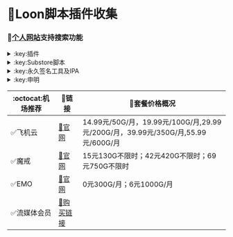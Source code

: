 # :balloon:Loon脚本插件收集  
### 🔔[个人网站](https://yfamily.vercel.app)支持搜索功能

<details>
   <summary>:key:插件</summary>   

🌟加入[插件仓库](https://loons.vercel.app)（原作者peng-ym） 请在[这里](https://github.com/deezertidal/private/issues/2)回复插件路径
|:octocat:插件|:link:链接|:pushpin:操作说明|
|--|--|--|
|:balloon:插件直装|[:link:链接地址](https://yfamily.vercel.app/loon.html)|手机访问
|:balloon:插件仓库|[:link:链接地址](https://loons.vercel.app)|手机访问
|:white_check_mark:4in1|[:link:链接地址](https://yfamily.vercel.app/plugin/4in1.plugin)|配置-插件-粘贴链接
|:white_check_mark:去广告|[:link:链接地址](https://yfamily.vercel.app/plugin/startingad.plugin)|配置-插件-粘贴链接
|:white_check_mark:去广告mix|[:link:链接地址](https://yfamily.vercel.app/plugin/adultra.plugin)|配置-插件-粘贴链接
|:white_check_mark:去广告mix+|[:link:链接地址](https://yfamily.vercel.app/plugin/adultraplus.plugin)|配置-插件-粘贴链接
|:white_check_mark:Sub-Store|[:link:链接地址](https://raw.githubusercontent.com/Peng-YM/Sub-Store/master/config/Loon.plugin)|配置-插件-粘贴链接
|:white_check_mark:百度云加速|[:link:链接地址](https://yfamily.vercel.app/plugin/BaiduCloud.plugin)|配置-插件-粘贴链接
|:white_check_mark:扫描全能王|[:link:链接地址](https://yfamily.vercel.app/plugin/CamScanner.plugin)|配置-插件-粘贴链接
|:white_check_mark:Emby|[:link:链接地址](https://yfamily.vercel.app/plugin/Emby.plugin)|配置-插件-粘贴链接
|:white_check_mark:酷我会员|[:link:链接地址](https://yfamily.vercel.app/plugin/KuwoVip.plugin)|配置-插件-粘贴链接
|:white_check_mark:酷我数字专辑解锁|[:link:链接地址](https://yfamily.vercel.app/plugin/kuwo-unlock.plugin)|配置-插件-粘贴链接
|:white_check_mark:历史价格|[:link:链接地址](https://yfamily.vercel.app/plugin/Price.plugin)|配置-插件-粘贴链接
|:white_check_mark:WPS会员解锁|[:link:链接地址](https://yfamily.vercel.app/plugin/WPS.plugin)|配置-插件-粘贴链接
|:white_check_mark:Nicegram会员解锁|[:link:链接地址](https://yfamily.vercel.app/plugin/nicegram.plugin)|配置-插件-粘贴链接
|:white_check_mark:财新文章解锁|[:link:链接地址](https://yfamily.vercel.app/plugin/caixin.plugin)|配置-插件-粘贴链接
|:white_check_mark:spotify会员解锁|[:link:链接地址](https://yfamily.vercel.app/plugin/SpotifyPremium.plugin)|配置-插件-粘贴链接
|:white_check_mark:SoundCloud Go+|[:link:链接地址](https://yfamily.vercel.app/plugin/soundcloud.plugin)|配置-插件-粘贴链接
|:white_check_mark:切换百度搜索|[:link:链接地址](https://yfamily.vercel.app/plugin/B-Search.plugin)|配置-插件-粘贴链接 地址栏输入bd+空格+关键字
|:white_check_mark:代理链路检测|[:link:链接地址](https://yfamily.vercel.app/plugin/NodeLinkCheck.plugin)|配置-插件-粘贴链接
|:white_check_mark:网络模式切换|[:link:链接地址](https://yfamily.vercel.app/plugin/Running-Mode.plugin)|配置-插件-粘贴链接 自行修改[脚本](https://yfamily.vercel.app/plugin/Running-Mode.js)参数
|:white_check_mark:波点音乐|[:link:链接地址](https://yfamily.vercel.app/plugin/Bodian.plugin)|配置-插件-粘贴链接
|:white_check_mark:禁用iOS更新|[:link:链接地址](https://yfamily.vercel.app/plugin/DisableUpdate.plugin)|配置-插件-粘贴链接
|:white_check_mark:奈飞评分|[:link:链接地址](https://yfamily.vercel.app/plugin/Ratings.plugin)|配置-插件-粘贴链接
|:white_check_mark:番茄小说|[:link:链接地址](https://yfamily.vercel.app/plugin/fanqienovel.plugin)|配置-插件-粘贴链接
|:white_check_mark:TestFlight|[:link:链接地址](https://yfamily.vercel.app/plugin/iRingo_TestFlight.plugin)|配置-插件-粘贴链接
|:white_check_mark:BoxJS|[:link:链接地址](https://raw.githubusercontent.com/chavyleung/scripts/master/box/rewrite/boxjs.rewrite.loon.tf.plugin)|配置-插件-粘贴链接-safari-boxjs.com-添加到主屏幕
|:white_check_mark:Bili换区|[:link:链接地址](https://raw.githubusercontent.com/Coldvvater/Loon/master/Plugin/Bili_Auto_Regions.plugin)|配置-插件-粘贴链接
|:white_check_mark:Q-Search|[:link:链接地址](https://raw.githubusercontent.com/Coldvvater/Loon/master/Plugin/Q-Search.plugin)|配置-插件-粘贴链接（需设置duckduckgo为默认搜索引擎）
|:white_check_mark:豆瓣影视|[:link:链接地址](https://raw.githubusercontent.com/Coldvvater/Loon/master/Plugin/DouBanPlay.plugin)|配置-插件-粘贴链接
|:white_check_mark:字幕增强双语|[:link:链接地址](https://raw.githubusercontent.com/DualSubs/DualSubs/main/plugin/DualSubs.plugin)|配置-插件-粘贴链接
|:white_check_mark:YouTube双语|[:link:链接地址](https://raw.githubusercontent.com/DualSubs/DualSubs/main/plugin/DualSubs.YouTube.plugin)|配置-插件-粘贴链接
|:white_check_mark:签到脚本Cookie获取|[:link:链接地址](https://raw.githubusercontent.com/NobyDa/Script/master/Loon/Loon_GetCookie.plugin)|配置-插件-粘贴链接
|:white_check_mark:TF账户管理|[:link:链接地址](https://raw.githubusercontent.com/NobyDa/Script/master/Loon/Loon_TF_Account.plugin)|配置-插件-粘贴链接
|:white_check_mark:巴哈姆特动画疯|[:link:链接地址](https://raw.githubusercontent.com/NobyDa/Script/master/Loon/Loon_Bahamut_ADS.plugin)|配置-插件-粘贴链接
|:white_check_mark:115网盘|[:link:链接地址](https://raw.githubusercontent.com/Tartarus2014/Loon-Script/master/Plugin/115.plugin)|配置-插件-粘贴链接
|:white_check_mark:节点流媒体支持检测|[:link:链接地址](https://raw.githubusercontent.com/Tartarus2014/Loon-Script/master/Plugin/MediaCheck.plugin)|配置-插件-粘贴链接
|:white_check_mark:微博去广告|[:link:链接地址](https://raw.githubusercontent.com/Tartarus2014/Loon-Script/master/Plugin/Block/WeiboAds.plugin)|配置-插件-粘贴链接
|:white_check_mark:知乎去广告|[:link:链接地址](https://raw.githubusercontent.com/Tartarus2014/Loon-Script/master/Plugin/Block/ZhiHu.plugin)|配置-插件-粘贴链接
|:white_check_mark:跳过代理检测|[:link:链接地址](https://raw.githubusercontent.com/Tartarus2014/Loon-Script/master/Plugin/skip-proxy.plugin)|配置-插件-粘贴链接
|:white_check_mark:DNS解析|[:link:链接地址](https://raw.githubusercontent.com/VirgilClyne/VirgilClyne/main/modules/DNS/DNS.plugin)|配置-插件-粘贴链接
|:white_check_mark:iOS天气|[:link:链接地址](https://raw.githubusercontent.com/VirgilClyne/iRingo/main/plugin/Weather.plugin)|配置-插件-粘贴链接
|:white_check_mark:iOS定位|[:link:链接地址](https://raw.githubusercontent.com/VirgilClyne/iRingo/main/plugin/Location.plugin)|配置-插件-粘贴链接
|:white_check_mark:iOSMitM|[:link:链接地址](https://raw.githubusercontent.com/VirgilClyne/iRingo/main/plugin/MitM.plugin)|配置-插件-粘贴链接
|:white_check_mark:Siri|[:link:链接地址](https://raw.githubusercontent.com/VirgilClyne/iRingo/main/plugin/Siri.plugin)|配置-插件-粘贴链接
|:white_check_mark:Apple News|[:link:链接地址](https://raw.githubusercontent.com/VirgilClyne/iRingo/main/plugin/News.plugin)|配置-插件-粘贴链接
|:white_check_mark:Apple TV|[:link:链接地址](https://raw.githubusercontent.com/VirgilClyne/iRingo/main/plugin/TV.plugin)|配置-插件-粘贴链接
|:white_check_mark:流利说解锁|[:link:链接地址](https://yfamily.vercel.app/plugin/lls.plugin)|配置-插件-粘贴链接
|:white_check_mark:JibJab|[:link:链接地址](https://yfamily.vercel.app/plugin/jibjab.plugin)|配置-插件-粘贴链接
|:white_check_mark:Mix Camera|[:link:链接地址](https://yfamily.vercel.app/plugin/mix.plugin)|配置-插件-粘贴链接
|:white_check_mark:Picsart|[:link:链接地址](https://yfamily.vercel.app/plugin/picsart.plugin)|配置-插件-粘贴链接
|:white_check_mark:Polarr|[:link:链接地址](https://yfamily.vercel.app/plugin/polarr.plugin)|配置-插件-粘贴链接
|:white_check_mark:皮皮虾|[:link:链接地址](https://yfamily.vercel.app/plugin/ppx.plugin)|配置-插件-粘贴链接
|:white_check_mark:VSCO|[:link:链接地址](https://yfamily.vercel.app/plugin/vsco.plugin)|配置-插件-粘贴链接
|:white_check_mark:小影|[:link:链接地址](https://yfamily.vercel.app/plugin/xiaoying.plugin)|配置-插件-粘贴链接
|:white_check_mark:香蕉视频|[:link:链接地址](https://yfamily.vercel.app/plugin/xjsp.plugin)|配置-插件-粘贴链接
|:white_check_mark:ColorWidgets小组件|[:link:链接地址](https://yfamily.vercel.app/plugin/colorwidgets.plugin)|配置-插件-粘贴链接
|:white_check_mark:Alarmy闹钟解锁|[:link:链接地址](https://yfamily.vercel.app/plugin/alarmy.plugin)|配置-插件-粘贴链接
|:white_check_mark:彩云天气提醒|[:link:链接地址](https://yfamily.vercel.app/plugin/caiyun.plugin)|配置-插件-粘贴链接
|:white_check_mark:Aloha浏览器|[:link:链接地址](https://yfamily.vercel.app/plugin/aloha.plugin)|配置-插件-粘贴链接
|:white_check_mark:BedtimeFan助眠风扇|[:link:链接地址](https://yfamily.vercel.app/plugin/BedtimeFan.plugin)|配置-插件-粘贴链接
|:white_check_mark:Bazaart解锁|[:link:链接地址](https://yfamily.vercel.app/plugin/bazaart.plugin)|配置-插件-粘贴链接
|:white_check_mark:DailyYoga解锁|[:link:链接地址](https://yfamily.vercel.app/plugin/daily-yoga.plugin)|配置-插件-粘贴链接
|:white_check_mark:Darkroom解锁|[:link:链接地址](https://yfamily.vercel.app/plugin/darkroom.plugin)|配置-插件-粘贴链接
|:white_check_mark:Fabulous解锁|[:link:链接地址](https://yfamily.vercel.app/plugin/fabulous.plugin)|配置-插件-粘贴链接
|:white_check_mark:Invideo解锁|[:link:链接地址](https://yfamily.vercel.app/plugin/invideo.plugin)|配置-插件-粘贴链接
|:white_check_mark:忆飞Gif解锁|[:link:链接地址](https://yfamily.vercel.app/plugin/giftr.plugin)|配置-插件-粘贴链接
|:white_check_mark:句读解锁|[:link:链接地址](https://yfamily.vercel.app/plugin/judou.plugin)|配置-插件-粘贴链接
|:white_check_mark:Kika会员解锁|[:link:链接地址](https://yfamily.vercel.app/plugin/kika.plugin)|配置-插件-粘贴链接
|:white_check_mark:Mojo会员解锁|[:link:链接地址](https://yfamily.vercel.app/plugin/mojo.plugin)|配置-插件-粘贴链接
|:white_check_mark:Musixmatch解锁|[:link:链接地址](https://yfamily.vercel.app/plugin/musixmatch.plugin)|配置-插件-粘贴链接
|:white_check_mark:MyFitnessPal解锁|[:link:链接地址](https://yfamily.vercel.app/plugin/myfitnesspal.plugin)|配置-插件-粘贴链接
|:white_check_mark:Now冥想解锁|[:link:链接地址](https://yfamily.vercel.app/plugin/now.plugin)|配置-插件-粘贴链接
|:white_check_mark:奶由壁纸解锁|[:link:链接地址](https://yfamily.vercel.app/plugin/nybz.plugin)|配置-插件-粘贴链接
|:white_check_mark:Piccollage解锁|[:link:链接地址](https://yfamily.vercel.app/plugin/piccollage.plugin)|配置-插件-粘贴链接
|:white_check_mark:Pixelcut解锁|[:link:链接地址](https://yfamily.vercel.app/plugin/pixelcut.plugin)|配置-插件-粘贴链接
|:white_check_mark:时光手账解锁|[:link:链接地址](https://yfamily.vercel.app/plugin/sgsz.plugin)|配置-插件-粘贴链接
|:white_check_mark:ShadowLink解锁会员节点|[:link:链接地址](https://yfamily.vercel.app/plugin/shadowlinkvpn.plugin)|配置-插件-粘贴链接
|:white_check_mark:Smallpdf解锁|[:link:链接地址](https://yfamily.vercel.app/plugin/smallpdf.plugin)|配置-插件-粘贴链接
|:white_check_mark:Tangerine解锁|[:link:链接地址](https://yfamily.vercel.app/plugin/tangerine.plugin)|配置-插件-粘贴链接
|:white_check_mark:Ten Percent解锁|[:link:链接地址](https://yfamily.vercel.app/plugin/tenpercent.plugin)|配置-插件-粘贴链接
|:white_check_mark:迅雷会员解锁|[:link:链接地址](https://yfamily.vercel.app/plugin/thunder.plugin)|配置-插件-粘贴链接
|:white_check_mark:Workout For Women解锁|[:link:链接地址](https://yfamily.vercel.app/plugin/wfw.plugin)|配置-插件-粘贴链接
|:white_check_mark:Widgetsmith解锁|[:link:链接地址](https://yfamily.vercel.app/plugin/widgetsmith.plugin)|配置-插件-粘贴链接
|:white_check_mark:万能变声器解锁|[:link:链接地址](https://yfamily.vercel.app/plugin/wnbsq.plugin)|配置-插件-粘贴链接
|:white_check_mark:指尖时光解锁会员|[:link:链接地址](https://yfamily.vercel.app/plugin/zjsg.plugin)|配置-插件-粘贴链接
|:white_check_mark:傲软抠图会员|[:link:链接地址](https://yfamily.vercel.app/plugin/apowersoft.plugin)|配置-插件-粘贴链接
|:white_check_mark:Appraven Pro|[:link:链接地址](https://yfamily.vercel.app/plugin/appraven.plugin)|配置-插件-粘贴链接
|:white_check_mark:布丁锁屏|[:link:链接地址](https://yfamily.vercel.app/plugin/bdsp.plugin)|配置-插件-粘贴链接
|:white_check_mark:Bilibili 1080P|[:link:链接地址](https://yfamily.vercel.app/plugin/bili.plugin)|配置-插件-粘贴链接
|:white_check_mark:BOOM会员解锁|[:link:链接地址](https://yfamily.vercel.app/plugin/boom.plugin)|配置-插件-粘贴链接
|:white_check_mark:克拉壁纸|[:link:链接地址](https://yfamily.vercel.app/plugin/clarity.plugin)|配置-插件-粘贴链接
|:white_check_mark:彩云天气SVIP|[:link:链接地址](https://yfamily.vercel.app/plugin/colorweather.plugin)|配置-插件-粘贴链接
|:white_check_mark:Ellabook VIP|[:link:链接地址](https://yfamily.vercel.app/plugin/ellabook.plugin)|配置-插件-粘贴链接
|:white_check_mark:Fimo Pro|[:link:链接地址](https://yfamily.vercel.app/plugin/fimo.plugin)|配置-插件-粘贴链接
|:white_check_mark:i Love PDF解锁|[:link:链接地址](https://yfamily.vercel.app/plugin/ilovepdf.plugin)|配置-插件-粘贴链接
|:white_check_mark:美图秀秀VIP|[:link:链接地址](https://yfamily.vercel.app/plugin/meituxx.plugin)|配置-插件-粘贴链接
|:white_check_mark:起伏会员解锁|[:link:链接地址](https://yfamily.vercel.app/plugin/qifu.plugin)|配置-插件-粘贴链接
|:white_check_mark:Symbolab Pro|[:link:链接地址](https://yfamily.vercel.app/plugin/symbolab.plugin)|配置-插件-粘贴链接
|:white_check_mark:Pixiv Show|[:link:链接地址](https://raw.githubusercontent.com/I-am-R-E/Functional-Store-Hub/Master/PixivShow/Loon.plugin)|配置-插件-粘贴链接
|:white_check_mark:B612咔叽|[:link:链接地址](https://yfamily.vercel.app/plugin/b612.plugin)|配置-插件-粘贴链接
|:white_check_mark:儿歌点点会员|[:link:链接地址](https://yfamily.vercel.app/plugin/egdd.plugin)|配置-插件-粘贴链接
|:white_check_mark:hyperweb会员解锁|[:link:链接地址](https://yfamily.vercel.app/plugin/hyperweb.plugin)|配置-插件-粘贴链接
|:white_check_mark:Molycam会员|[:link:链接地址](https://yfamily.vercel.app/plugin/molycam.plugin)|配置-插件-粘贴链接
|:white_check_mark:Photomath会员|[:link:链接地址](https://yfamily.vercel.app/plugin/photomath.plugin)|配置-插件-粘贴链接
|:white_check_mark:西窗烛解锁|[:link:链接地址](https://yfamily.vercel.app/plugin/xcz.plugin)|配置-插件-粘贴链接
|:white_check_mark:Accuweather解锁|[:link:链接地址](https://yfamily.vercel.app/plugin/accu.plugin)|配置-插件-粘贴链接
|:white_check_mark:Meistertask解锁|[:link:链接地址](https://yfamily.vercel.app/plugin/meistertask.plugin)|配置-插件-粘贴链接
|:white_check_mark:一言解锁|[:link:链接地址](https://yfamily.vercel.app/plugin/yiyan.plugin)|配置-插件-粘贴链接
|:white_check_mark:Fantastical解锁|[:link:链接地址](https://yfamily.vercel.app/plugin/fantastical.plugin)|配置-插件-粘贴链接
|:white_check_mark:云听解锁|[:link:链接地址](https://yfamily.vercel.app/plugin/yunting.plugin)|配置-插件-粘贴链接
|:white_check_mark:豌豆清单解锁|[:link:链接地址](https://yfamily.vercel.app/plugin/wdqd.plugin)|配置-插件-粘贴链接
|:white_check_mark:EMMO解锁|[:link:链接地址](https://yfamily.vercel.app/plugin/emmo.plugin)|配置-插件-粘贴链接
|:white_check_mark:小习惯解锁|[:link:链接地址](https://yfamily.vercel.app/plugin/xxg.plugin)|配置-插件-粘贴链接
|:white_check_mark:读书笔记解锁|[:link:链接地址](https://yfamily.vercel.app/plugin/dsbj.plugin)|配置-插件-粘贴链接
|:white_check_mark:斑马海报解锁|[:link:链接地址](https://yfamily.vercel.app/plugin/zebra.plugin)|配置-插件-粘贴链接
|:white_check_mark:My Plate解锁|[:link:链接地址](https://yfamily.vercel.app/plugin/myplate.plugin)|配置-插件-粘贴链接
|❌I AM解锁|[:link:链接地址](https://yfamily.vercel.app/plugin/iam.plugin)|配置-插件-粘贴链接
|:white_check_mark:iMuseum解锁|[:link:链接地址](https://yfamily.vercel.app/plugin/imuseum.plugin)|配置-插件-粘贴链接
|:white_check_mark:Audiomack解锁|[:link:链接地址](https://yfamily.vercel.app/plugin/audiomack.plugin)|配置-插件-粘贴链接
|:white_check_mark:Grammarly解锁|[:link:链接地址](https://yfamily.vercel.app/plugin/grammarly.plugin)|配置-插件-粘贴链接
|:white_check_mark:TOKCAM解锁|[:link:链接地址](https://yfamily.vercel.app/plugin/tokcam.plugin)|配置-插件-粘贴链接
|:white_check_mark:图图记账解锁|[:link:链接地址](https://yfamily.vercel.app/plugin/tutu.plugin)|配置-插件-粘贴链接
|:white_check_mark:WallCraft解锁|[:link:链接地址](https://yfamily.vercel.app/plugin/wallcraft.plugin)|配置-插件-粘贴链接
|:white_check_mark:新语听书解锁|[:link:链接地址](https://yfamily.vercel.app/plugin/xyts.plugin)|配置-插件-粘贴链接
|:white_check_mark:一甜相机解锁|[:link:链接地址](https://yfamily.vercel.app/plugin/yitian.plugin)|配置-插件-粘贴链接
|:white_check_mark:Grow解锁|[:link:链接地址](https://yfamily.vercel.app/plugin/grow.plugin)|配置-插件-粘贴链接
|:white_check_mark:Xmind思维导图|[:link:链接地址](https://yfamily.vercel.app/plugin/xmind.plugin)|配置-插件-粘贴链接
|:white_check_mark:微信公众号去广告|[:link:链接地址](https://yfamily.vercel.app/plugin/wechatad.plugin)|配置-插件-粘贴链接
|:white_check_mark:微博去广告|[:link:链接地址](https://yfamily.vercel.app/plugin/weiboad.plugin)|配置-插件-粘贴链接
|:white_check_mark:哔哩哔哩去广告|[:link:链接地址](https://yfamily.vercel.app/plugin/biliad.plugin)|配置-插件-粘贴链接
|:white_check_mark:喜马拉雅去广告|[:link:链接地址](https://yfamily.vercel.app/plugin/xmlyad.plugin)|配置-插件-粘贴链接
|:white_check_mark:网易蜗牛阅读|[:link:链接地址](https://yfamily.vercel.app/plugin/wnds.plugin)|配置-插件-粘贴链接
|:white_check_mark:马卡龙玩图|[:link:链接地址](https://yfamily.vercel.app/plugin/mklwt.plugin)|配置-插件-粘贴链接
|:white_check_mark:第一弹解锁|[:link:链接地址](https://yfamily.vercel.app/plugin/dyd.plugin)|配置-插件-粘贴链接
|:white_check_mark:海豚记账本|[:link:链接地址](https://yfamily.vercel.app/plugin/htjzb.plugin)|配置-插件-粘贴链接
|:white_check_mark:PEAK解锁|[:link:链接地址](https://yfamily.vercel.app/plugin/peak.plugin)|配置-插件-粘贴链接
|:white_check_mark:Pillow解锁|[:link:链接地址](https://yfamily.vercel.app/plugin/pillow.plugin)|配置-插件-粘贴链接
|:white_check_mark:PocketLists解锁|[:link:链接地址](https://yfamily.vercel.app/plugin/pocketlists.plugin)|配置-插件-粘贴链接
|:white_check_mark:知音漫客解锁|[:link:链接地址](https://yfamily.vercel.app/plugin/zymk.plugin)|配置-插件-粘贴链接
|:white_check_mark:有道云笔记解锁|[:link:链接地址](https://yfamily.vercel.app/plugin/ydybj.plugin)|配置-插件-粘贴链接
|:white_check_mark:Vista看天下解锁|[:link:链接地址](https://yfamily.vercel.app/plugin/vista.plugin)|配置-插件-粘贴链接
|:white_check_mark:PhotosShop Express会员解锁|[:link:链接地址](https://yfamily.vercel.app/plugin/photoshop.plugin)|配置-插件-粘贴链接
|:white_check_mark:人人视频去广告|[:link:链接地址](https://yfamily.vercel.app/plugin/rrsp.plugin)|配置-插件-粘贴链接
|:white_check_mark:七猫小说解锁|[:link:链接地址](https://yfamily.vercel.app/plugin/qmxs.plugin)|配置-插件-粘贴链接
|:white_check_mark:漫画台小程序解锁|[:link:链接地址](https://yfamily.vercel.app/plugin/mht.plugin)|配置-插件-粘贴链接
|:white_check_mark:Notability解锁|[:link:链接地址](https://yfamily.vercel.app/plugin/notability.plugin)|配置-插件-粘贴链接
|:white_check_mark:爱美剧解锁|[:link:链接地址](https://yfamily.vercel.app/plugin/amj.plugin)|配置-插件-粘贴链接
|:white_check_mark:白描黄金会员|[:link:链接地址](https://yfamily.vercel.app/plugin/baimiao.plugin)|配置-插件-粘贴链接
|:white_check_mark:OldRoll相机解锁|[:link:链接地址](https://yfamily.vercel.app/plugin/oldroll.plugin)|配置-插件-粘贴链接
|:white_check_mark:少年得到解锁会员|[:link:链接地址](https://yfamily.vercel.app/plugin/sndd.plugin)|配置-插件-粘贴链接
|:white_check_mark:大蓝鲸|[:link:链接地址](https://yfamily.vercel.app/plugin/dalanjing.plugin)|配置-插件-粘贴链接
|:white_check_mark:螺畤大语文解锁会员|[:link:链接地址](https://yfamily.vercel.app/plugin/lsdyw.plugin)|配置-插件-粘贴链接
|:white_check_mark:语文趣配音解锁会员|[:link:链接地址](https://yfamily.vercel.app/plugin/ywqpy.plugin)|配置-插件-粘贴链接
|:white_check_mark:配音秀解锁会员|[:link:链接地址](https://yfamily.vercel.app/plugin/pyx.plugin)|配置-插件-粘贴链接
|:white_check_mark:纸条年度会员解锁|[:link:链接地址](https://yfamily.vercel.app/plugin/zhitiao.plugin)|配置-插件-粘贴链接
|:white_check_mark:石墨文档解锁|[:link:链接地址](https://yfamily.vercel.app/plugin/smwd.plugin)|配置-插件-粘贴链接
|:white_check_mark:美篇解锁vip|[:link:链接地址](https://yfamily.vercel.app/plugin/meipian.plugin)|配置-插件-粘贴链接
|:white_check_mark:Adobe LightRoom解锁|[:link:链接地址](https://yfamily.vercel.app/plugin/lightroom.plugin)|配置-插件-粘贴链接
|:white_check_mark:Calm解锁|[:link:链接地址](https://yfamily.vercel.app/plugin/calm.plugin)|配置-插件-粘贴链接
|:white_check_mark:NFC门禁卡公交卡|[:link:链接地址](https://yfamily.vercel.app/plugin/nfc.plugin)|配置-插件-粘贴链接
|:white_check_mark:搜图神器|[:link:链接地址](https://yfamily.vercel.app/plugin/stsq.plugin)|配置-插件-粘贴链接
|:white_check_mark:https抓包|[:link:链接地址](https://yfamily.vercel.app/plugin/https.plugin)|配置-插件-粘贴链接
|:white_check_mark:SSA丝社|[:link:链接地址](https://yfamily.vercel.app/plugin/ssa.plugin)|配置-插件-粘贴链接
|:white_check_mark:小小优趣|[:link:链接地址](https://yfamily.vercel.app/plugin/xxyq.plugin)|配置-插件-粘贴链接
|:white_check_mark:幻影相册|[:link:链接地址](https://yfamily.vercel.app/plugin/hyxc.plugin)|配置-插件-粘贴链接
|:white_check_mark:精塾国学|[:link:链接地址](https://yfamily.vercel.app/plugin/jsgx.plugin)|配置-插件-粘贴链接
|:white_check_mark:PrettyUp|[:link:链接地址](https://yfamily.vercel.app/plugin/prettyup.plugin)|配置-插件-粘贴链接
|:white_check_mark:Cubox|[:link:链接地址](https://yfamily.vercel.app/plugin/cubox.plugin)|配置-插件-粘贴链接
|:white_check_mark:pandora订阅管理|[:link:链接地址](https://yfamily.vercel.app/plugin/pandora.plugin)|配置-插件-粘贴链接
|:white_check_mark:微信阅读积分兑换|[:link:链接地址](https://yfamily.vercel.app/plugin/wechatread.plugin)|请查阅脚本内教程
|:white_check_mark:来音智能陪练|[:link:链接地址](https://yfamily.vercel.app/plugin/ly.plugin)|配置-插件-粘贴链接
|:white_check_mark:熊掌记|[:link:链接地址](https://yfamily.vercel.app/plugin/xzj.plugin)|配置-插件-粘贴链接
|❌Notboring解锁|[:link:链接地址](https://yfamily.vercel.app/plugin/notboring.plugin)|配置-插件-粘贴链接
|:white_check_mark:如期扫码解锁|[:link:链接地址](https://yfamily.vercel.app/plugin/rq.plugin)|配置-插件-粘贴链接
|:white_check_mark:CEO周课|[:link:链接地址](https://yfamily.vercel.app/plugin/ceo.plugin)|配置-插件-粘贴链接
|:white_check_mark:Fileball|[:link:链接地址](https://yfamily.vercel.app/plugin/fileball.plugin)|配置-插件-粘贴链接
|:white_check_mark:1blocker|[:link:链接地址](https://yfamily.vercel.app/plugin/1blocker.plugin)|配置-插件-粘贴链接
|:white_check_mark:AI换脸秀|[:link:链接地址](https://yfamily.vercel.app/plugin/ai.plugin)|配置-插件-粘贴链接
|:white_check_mark:proknockout|[:link:链接地址](https://yfamily.vercel.app/plugin/proknockout.plugin)|配置-插件-粘贴链接
|:white_check_mark:青柠海报|[:link:链接地址](https://yfamily.vercel.app/plugin/qnhb.plugin)|配置-插件-粘贴链接
|:white_check_mark:FainTV|[:link:链接地址](https://yfamily.vercel.app/plugin/faintv.plugin)|配置-插件-粘贴链接
|:white_check_mark:微信听书|[:link:链接地址](https://yfamily.vercel.app/plugin/wxts.plugin)|配置-插件-粘贴链接
|:white_check_mark:人民日报去广告|[:link:链接地址](https://yfamily.vercel.app/plugin/rmrb.plugin)|配置-插件-粘贴链接
|:white_check_mark:爱企查|[:link:链接地址](https://yfamily.vercel.app/plugin/aqc.plugin)|配置-插件-粘贴链接
|:white_check_mark:微信读书免费卡解锁|[:link:链接地址](https://yfamily.vercel.app/plugin/wxds.plugin)|配置-插件-粘贴链接
|:white_check_mark:chic|[:link:链接地址](https://yfamily.vercel.app/plugin/chic.plugin)|配置-插件-粘贴链接
|:white_check_mark:有道词典|[:link:链接地址](https://yfamily.vercel.app/plugin/ydcd.plugin)|配置-插件-粘贴链接
|:white_check_mark:一路听天下|[:link:链接地址](https://yfamily.vercel.app/plugin/ylttx.plugin)|配置-插件-粘贴链接
|:white_check_mark:网速测试大师|[:link:链接地址](https://yfamily.vercel.app/plugin/wscsds.plugin)|配置-插件-粘贴链接
|:white_check_mark:网速管家|[:link:链接地址](https://yfamily.vercel.app/plugin/wsgj.plugin)|配置-插件-粘贴链接
|:white_check_mark:EFEKT美易|[:link:链接地址](https://yfamily.vercel.app/plugin/efekt.plugin)|配置-插件-粘贴链接
|:white_check_mark:WPS稻壳|[:link:链接地址](https://yfamily.vercel.app/plugin/doc.plugin)|配置-插件-粘贴链接
|:white_check_mark:米克锁屏|[:link:链接地址](https://yfamily.vercel.app/plugin/mksp.plugin)|配置-插件-粘贴链接
|:white_check_mark:阿布睡前故事|[:link:链接地址](https://yfamily.vercel.app/plugin/absqgs.plugin)|配置-插件-粘贴链接
|:white_check_mark:collart|[:link:链接地址](https://yfamily.vercel.app/plugin/collart.plugin)|配置-插件-粘贴链接
|:white_check_mark:博商小麦|[:link:链接地址](https://yfamily.vercel.app/plugin/bsxm.plugin)|配置-插件-粘贴链接
|:white_check_mark:MEMRISE|[:link:链接地址](https://yfamily.vercel.app/plugin/memrise.plugin)|配置-插件-粘贴链接
|:white_check_mark:堆糖|[:link:链接地址](https://yfamily.vercel.app/plugin/duitang.plugin)|配置-插件-粘贴链接
|:white_check_mark:Flomo|[:link:链接地址](https://yfamily.vercel.app/plugin/folomo.plugin)|配置-插件-粘贴链接
|:white_check_mark:APTV|[:link:链接地址](https://yfamily.vercel.app/plugin/aptv.plugin)|配置-插件-粘贴链接
|:white_check_mark:香哈菜谱大全|[:link:链接地址](https://yfamily.vercel.app/plugin/cp.plugin)|配置-插件-粘贴链接
|:white_check_mark:长相思|[:link:链接地址](https://yfamily.vercel.app/plugin/cxs.plugin)|配置-插件-粘贴链接
|:white_check_mark:电子请柬制作|[:link:链接地址](https://yfamily.vercel.app/plugin/dzqj.plugin)|配置-插件-粘贴链接
|:white_check_mark:黄油相机|[:link:链接地址](https://yfamily.vercel.app/plugin/hyxj.plugin)|配置-插件-粘贴链接
|:white_check_mark:Lingokids|[:link:链接地址](https://yfamily.vercel.app/plugin/lingokids.plugin)|配置-插件-粘贴链接
|:white_check_mark:百度文库阅读解锁|[:link:链接地址](https://yfamily.vercel.app/plugin/bdwk.plugin)|配置-插件-粘贴链接
|:white_check_mark:Craft|[:link:链接地址](https://yfamily.vercel.app/plugin/craft.plugin)|配置-插件-粘贴链接
|:white_check_mark:Panda小组件|[:link:链接地址](https://yfamily.vercel.app/plugin/panda.plugin)|配置-插件-粘贴链接
|:white_check_mark:Keep|[:link:链接地址](https://yfamily.vercel.app/plugin/keep.plugin)|配置-插件-粘贴链接
|:white_check_mark:Documents|[:link:链接地址](https://yfamily.vercel.app/plugin/documents.plugin)|配置-插件-粘贴链接
|:white_check_mark:Planny|[:link:链接地址](https://yfamily.vercel.app/plugin/planny.plugin)|配置-插件-粘贴链接
|:white_check_mark:Ego Reader|[:link:链接地址](https://yfamily.vercel.app/plugin/ego.plugin)|配置-插件-粘贴链接
|:white_check_mark:极速扫描仪|[:link:链接地址](https://yfamily.vercel.app/plugin/jssmy.plugin)|配置-插件-粘贴链接
|:white_check_mark:指尖笔记|[:link:链接地址](https://yfamily.vercel.app/plugin/zjbj.plugin)|配置-插件-粘贴链接
|:white_check_mark:钱迹|[:link:链接地址](https://yfamily.vercel.app/plugin/qj.plugin)|配置-插件-粘贴链接
|:white_check_mark:Agenda|[:link:链接地址](https://yfamily.vercel.app/plugin/agenda.plugin)|配置-插件-粘贴链接
|:white_check_mark:多重搜索|[:link:链接地址](https://yfamily.vercel.app/plugin/multisearch.plugin)|配置-插件-粘贴链接
|:white_check_mark:即刻运动|[:link:链接地址](https://yfamily.vercel.app/plugin/jkyd.plugin)|配置-插件-粘贴链接
|:white_check_mark:Day One|[:link:链接地址](https://yfamily.vercel.app/plugin/dayone.plugin)|配置-插件-粘贴链接
|:white_check_mark:Usage|[:link:链接地址](https://yfamily.vercel.app/plugin/usage.plugin)|配置-插件-粘贴链接
|:white_check_mark:谜底时钟|[:link:链接地址](https://yfamily.vercel.app/plugin/mdsz.plugin)|配置-插件-粘贴链接
|:white_check_mark:MoenyThings|[:link:链接地址](https://yfamily.vercel.app/plugin/moneythings.plugin)|配置-插件-粘贴链接
|:white_check_mark:手机扫描仪|[:link:链接地址](https://yfamily.vercel.app/plugin/sjsmy.plugin)|配置-插件-粘贴链接
|:white_check_mark:Sorted|[:link:链接地址](https://yfamily.vercel.app/plugin/sorted.plugin)|配置-插件-粘贴链接
|:white_check_mark:尽简衣橱|[:link:链接地址](https://yfamily.vercel.app/plugin/jjyc.plugin)|配置-插件-粘贴链接
|:white_check_mark:看理想|[:link:链接地址](https://yfamily.vercel.app/plugin/klx.plugin)|配置-插件-粘贴链接
|:white_check_mark:目标地图|[:link:链接地址](https://yfamily.vercel.app/plugin/mbdt.plugin)|配置-插件-粘贴链接
|:white_check_mark:拼图酱|[:link:链接地址](https://yfamily.vercel.app/plugin/ptj.plugin)|配置-插件-粘贴链接
|:white_check_mark:向日葵阅读|[:link:链接地址](https://yfamily.vercel.app/plugin/xrk.plugin)|配置-插件-粘贴链接
|:white_check_mark:卡片日记|[:link:链接地址](https://yfamily.vercel.app/plugin/kprj.plugin)|配置-插件-粘贴链接
|:white_check_mark:莉景天气|[:link:链接地址](https://yfamily.vercel.app/plugin/ljtq.plugin)|配置-插件-粘贴链接
|:white_check_mark:Motivation|[:link:链接地址](https://yfamily.vercel.app/plugin/motivation.plugin)|配置-插件-粘贴链接
|:white_check_mark:PDF Viewer|[:link:链接地址](https://yfamily.vercel.app/plugin/pdfviewer.plugin)|配置-插件-粘贴链接
|:white_check_mark:Percento|[:link:链接地址](https://yfamily.vercel.app/plugin/percento.plugin)|配置-插件-粘贴链接
|:white_check_mark:Pixelance|[:link:链接地址](https://yfamily.vercel.app/plugin/pixelance.plugin)|配置-插件-粘贴链接
|:white_check_mark:Retake|[:link:链接地址](https://yfamily.vercel.app/plugin/retake.plugin)|配置-插件-粘贴链接
|:white_check_mark:色采|[:link:链接地址](https://yfamily.vercel.app/plugin/sc.plugin)|配置-插件-粘贴链接
|:white_check_mark:闪萌表情|[:link:链接地址](https://yfamily.vercel.app/plugin/smbq.plugin)|配置-插件-粘贴链接
|:white_check_mark:音频剪辑|[:link:链接地址](https://yfamily.vercel.app/plugin/ypjj.plugin)|配置-插件-粘贴链接
|:white_check_mark:Varlens|[:link:链接地址](https://yfamily.vercel.app/plugin/varlens.plugin)|配置-插件-粘贴链接
|:white_check_mark:一木记账|[:link:链接地址](https://yfamily.vercel.app/plugin/ymjz.plugin)|配置-插件-粘贴链接
|:white_check_mark:Drafts|[:link:链接地址](https://yfamily.vercel.app/plugin/drafts.plugin)|配置-插件-粘贴链接
|:white_check_mark:叮叮水印相机|[:link:链接地址](https://yfamily.vercel.app/plugin/ddsyxj.plugin)|配置-插件-粘贴链接
|:white_check_mark:Emote|[:link:链接地址](https://yfamily.vercel.app/plugin/emote.plugin)|配置-插件-粘贴链接
|:white_check_mark:灵敢足迹|[:link:链接地址](https://yfamily.vercel.app/plugin/lgzj.plugin)|配置-插件-粘贴链接
|:white_check_mark:7分钟HIIT运动|[:link:链接地址](https://yfamily.vercel.app/plugin/seven.plugin)|配置-插件-粘贴链接
|:white_check_mark:私密相册管家|[:link:链接地址](https://yfamily.vercel.app/plugin/smxcgj.plugin)|配置-插件-粘贴链接
|:white_check_mark:FitnessView|[:link:链接地址](https://yfamily.vercel.app/plugin/fnv.plugin)|配置-插件-粘贴链接
|:white_check_mark:TODO清单|[:link:链接地址](https://yfamily.vercel.app/plugin/todo.plugin)|配置-插件-粘贴链接
|:white_check_mark:淘票票评分|[:link:链接地址](https://yfamily.vercel.app/plugin/tpp.plugin)|配置-插件-粘贴链接
|:white_check_mark:天天豆|[:link:链接地址](https://yfamily.vercel.app/plugin/ttd.plugin)|配置-插件-粘贴链接
|:white_check_mark:咖映|[:link:链接地址](https://yfamily.vercel.app/plugin/ky.plugin)|配置-插件-粘贴链接
|:white_check_mark:VCUS|[:link:链接地址](https://yfamily.vercel.app/plugin/vcus.plugin)|配置-插件-粘贴链接
|:white_check_mark:傲软PDF编辑|[:link:链接地址](https://yfamily.vercel.app/plugin/arpdfbj.plugin)|配置-插件-粘贴链接
|:white_check_mark:傲软投屏|[:link:链接地址](https://yfamily.vercel.app/plugin/artp.plugin)|配置-插件-粘贴链接
|:white_check_mark:幻休|[:link:链接地址](https://yfamily.vercel.app/plugin/hx.plugin)|配置-插件-粘贴链接
|:white_check_mark:绘影字幕|[:link:链接地址](https://yfamily.vercel.app/plugin/hyzm.plugin)|配置-插件-粘贴链接
|:white_check_mark:汇中考|[:link:链接地址](https://yfamily.vercel.app/plugin/hzk.plugin)|配置-插件-粘贴链接
|:white_check_mark:iScreen|[:link:链接地址](https://yfamily.vercel.app/plugin/iscreen.plugin)|配置-插件-粘贴链接
|:white_check_mark:小组件盒子|[:link:链接地址](https://yfamily.vercel.app/plugin/xzjhz.plugin)|配置-插件-粘贴链接
|:white_check_mark:佐糖|[:link:链接地址](https://yfamily.vercel.app/plugin/zt.plugin)|配置-插件-粘贴链接
|:white_check_mark:飞鱼计划|[:link:链接地址](https://yfamily.vercel.app/plugin/fyjh.plugin)|配置-插件-粘贴链接
|:white_check_mark:过期啦|[:link:链接地址](https://yfamily.vercel.app/plugin/gql.plugin)|配置-插件-粘贴链接
|:white_check_mark:乃糖小组件|[:link:链接地址](https://yfamily.vercel.app/plugin/nt.plugin)|配置-插件-粘贴链接
|:white_check_mark:一书一课|[:link:链接地址](https://yfamily.vercel.app/plugin/ysyk.plugin)|配置-插件-粘贴链接
|:white_check_mark:充电助手|[:link:链接地址](https://yfamily.vercel.app/plugin/cdzs.plugin)|配置-插件-粘贴链接
|:white_check_mark:电视家|[:link:链接地址](https://yfamily.vercel.app/plugin/dsj.plugin)|配置-插件-粘贴链接
|:white_check_mark:Endel|[:link:链接地址](https://yfamily.vercel.app/plugin/endel.plugin)|配置-插件-粘贴链接
|:white_check_mark:格至日记|[:link:链接地址](https://yfamily.vercel.app/plugin/gzrj.plugin)|配置-插件-粘贴链接
|:white_check_mark:高德地图去广告|[:link:链接地址](https://yfamily.vercel.app/plugin/gddt.plugin)|配置-插件-粘贴链接
|:white_check_mark:好事发生|[:link:链接地址](https://yfamily.vercel.app/plugin/hsfs.plugin)|配置-插件-粘贴链接
|:white_check_mark:简讯|[:link:链接地址](https://yfamily.vercel.app/plugin/jianxun.plugin)|配置-插件-粘贴链接
|:white_check_mark:可拍|[:link:链接地址](https://yfamily.vercel.app/plugin/kepai.plugin)|配置-插件-粘贴链接
|:white_check_mark:Lifeviewer|[:link:链接地址](https://yfamily.vercel.app/plugin/lifeviewer.plugin)|配置-插件-粘贴链接
|:white_check_mark:Relens|[:link:链接地址](https://yfamily.vercel.app/plugin/relens.plugin)|配置-插件-粘贴链接
|:white_check_mark:Vivacut|[:link:链接地址](https://yfamily.vercel.app/plugin/vivacut.plugin)|配置-插件-粘贴链接
|:white_check_mark:Watchout|[:link:链接地址](https://yfamily.vercel.app/plugin/watchout.plugin)|配置-插件-粘贴链接
|:white_check_mark:无痕去水印|[:link:链接地址](https://yfamily.vercel.app/plugin/whqsy.plugin)|配置-插件-粘贴链接
|:white_check_mark:节点信息查询|[:link:链接地址](https://yfamily.vercel.app/plugin/GeoLocation.plugin)|配置-插件-粘贴链接
|:white_check_mark:一键换脸|[:link:链接地址](https://yfamily.vercel.app/plugin/yjhl.plugin)|配置-插件-粘贴链接
|:white_check_mark:Styleart|[:link:链接地址](https://yfamily.vercel.app/plugin/styleart.plugin)|配置-插件-粘贴链接
|:white_check_mark:流媒体解锁查询|[:link:链接地址](https://yfamily.vercel.app/plugin/MediaChecker.plugin)|配置-插件-粘贴链接
|:white_check_mark:7动|[:link:链接地址](https://yfamily.vercel.app/plugin/7dong.plugin)|配置-插件-粘贴链接
|:white_check_mark:生活指数通知|[:link:链接地址](https://yfamily.vercel.app/plugin/lifeindex.plugin)|配置-插件-粘贴链接
|:white_check_mark:海报工厂|[:link:链接地址](https://yfamily.vercel.app/plugin/hbgc.plugin)|配置-插件-粘贴链接
|:white_check_mark:我的番茄|[:link:链接地址](https://yfamily.vercel.app/plugin/wdfq.plugin)|配置-插件-粘贴链接
|:white_check_mark:FoMz|[:link:链接地址](https://yfamily.vercel.app/plugin/fomz.plugin)|配置-插件-粘贴链接
|:white_check_mark:日杂相机|[:link:链接地址](https://yfamily.vercel.app/plugin/rzxj.plugin)|配置-插件-粘贴链接
|:white_check_mark:古诗词大全|[:link:链接地址](https://yfamily.vercel.app/plugin/gscdq.plugin)|配置-插件-粘贴链接
|:white_check_mark:Mondly|[:link:链接地址](https://yfamily.vercel.app/plugin/mondly.plugin)|配置-插件-粘贴链接
|:white_check_mark:猫头鹰文件|[:link:链接地址](https://yfamily.vercel.app/plugin/mtywj.plugin)|配置-插件-粘贴链接
|:white_check_mark:YouTube去广告|[:link:链接地址](https://yfamily.vercel.app/plugin/youtube.plugin)|配置-插件-粘贴链接
|:white_check_mark:汉堡儿童故事|[:link:链接地址](https://yfamily.vercel.app/plugin/hbetgs.plugin)|配置-插件-粘贴链接
|:white_check_mark:iconKiller|[:link:链接地址](https://yfamily.vercel.app/plugin/iconkiller.plugin)|配置-插件-粘贴链接
|:white_check_mark:中华诗词库|[:link:链接地址](https://yfamily.vercel.app/plugin/zhsck.plugin)|配置-插件-粘贴链接
|:white_check_mark:字体册|[:link:链接地址](https://yfamily.vercel.app/plugin/ztc.plugin)|配置-插件-粘贴链接
|:white_check_mark:配音|[:link:链接地址](https://yfamily.vercel.app/plugin/peiyin.plugin)|配置-插件-粘贴链接
|:white_check_mark:AdGuard|[:link:链接地址](https://yfamily.vercel.app/plugin/adguard.plugin)|配置-插件-粘贴链接
|:white_check_mark:阿里云盘签到|[:link:链接地址](https://yfamily.vercel.app/plugin/aliyun.plugin)|配置-插件-粘贴链接





****
* 解锁类插件一般需要登录账号恢复购买，如不生效，请卸载重装。
* 除集合类外，脚本插件均署名原作者，如有署名错误，请联系邮箱更正。
* 如需修改或分享，请保留作者信息。

</details>



<details>
  <summary>:key:Substore脚本</summary>  

|:octocat:Sub-Store脚本|:link:链接|:pushpin:操作说明|
|--|--|--|
|:white_check_mark:脚本操作：重命名|[:link:链接地址](https://raw.githubusercontent.com/qwerzl/rename.js/main/rename.js#input=zh&output=zh&airport=你需要的机场名)|SubStore-订阅编辑-添加操作-脚本操作-粘贴链接（自行修改自己的机场名）
|:white_check_mark:脚本过滤：筛选80 443端口|[:link:链接地址](https://raw.githubusercontent.com/deezertidal/private/main/port-filter.js)|SubStore-订阅编辑-添加操作-脚本过滤-粘贴链接
|:white_check_mark:脚本过滤：筛选80,443，vmess,ws节点(免流节点)|[:link:链接地址](https://raw.githubusercontent.com/deezertidal/private/main/nodes-filter.js)|SubStore-订阅编辑-添加操作-脚本过滤-粘贴链接
|:white_check_mark:脚本操作：修改host混淆|[:link:链接地址](https://raw.githubusercontent.com/deezertidal/private/main/vmess-host.js)|SubStore-订阅编辑-添加操作-脚本操作-粘贴链接（自行修改参数）

</details>


<details>

  <summary>:key:永久签名工具及IPA</summary>  
  
|:octocat:签名工具|:link:链接|:pushpin:操作说明|
|--|--|--|
|:white_check_mark:TrollStore 永久签名|[:link:教程](https://github.com/deezertidal/shadowrocket-rules/blob/main/TrollStore.MD)|支持iOS14.0-15.4.1
|:white_check_mark:Youtube.ipa|[:link:链接地址](https://github.com/qnblackcat/uYouPlus/releases/download/v18.08.1-2.3.1/uYouPlus_18.08.1_2.3.1.ipa)|去广告 后台播放音乐 画中画
|:white_check_mark:微信双开.ipa|[:link:链接地址](https://github.com/zwf234/WeChat/releases)|双开
|:white_check_mark:Appstore++|[:link:链接地址](https://ipa.store/2886.html)|降级工具
|:white_check_mark:Tiktok.ipa|[:link:链接地址](https://drive.google.com/file/d/1XMbpcMiv2yYEw6ApYG8sCL9oGNbPpcJ5/view?usp=drivesdk)|内置换区功能
|:white_check_mark:No homebar|[:link:链接地址](https://appdb.to/app/cydia/1900001061)|隐藏屏幕底部横条
|:white_check_mark:Trollspeed.ipa|[:link:链接地址](https://drive.google.com/file/d/17HIcHpiclJnFi_pAVpc71rTsDAL3JKCn/view)|显示网速
|:white_check_mark:其他.ipa|[:link:链接地址](https://appdb.to/search/?type=cydia)，[:link:链接地址](https://ipa.store)|



</details>


 <details>
  <summary>:key:申明</summary>

## :warning:免责声明：

* 本项目涉及的任何解锁和解密分析脚本仅用于资源共享和学习研究，不能保证其合法性，准确性，完整性和有效性，请根据情况自行判断.

* 间接使用脚本的任何用户，包括但不限于建立VPS或在某些行为违反国家/地区法律或相关法规的情况下进行传播, 本项目对于由此引起的任何隐私泄漏或其他后果概不负责.

* 请勿将Script项目的任何内容用于商业或非法目的，否则后果自负.

* 如果任何单位或个人认为该项目的脚本可能涉嫌侵犯其权利，则应及时通知并提供身份证明，所有权证明，我们将在收到认证文件后删除相关脚本.

* 对任何脚本问题概不负责，包括但不限于由任何脚本错误导致的任何损失或损害.

* 您必须在下载后的24小时内从计算机或手机中完全删除以上内容.

* 任何以任何方式查看此项目的人或直接或间接使用该Script项目的任何脚本的使用者都应仔细阅读此声明。保留随时更改或补充此免责声明的权利。一旦使用并复制了任何相关脚本或Script项目的规则，则视为您已接受此免责声明.

### 特别感谢（排名不分先后,如有遗漏请提醒补充）：

* [@ddgksf2013](https://github.com/ddgksf2013)

* [@Marol62926](https://github.com/Marol62926)

* [@Tartarus2014](https://github.com/Tartarus2014)

* [@I-am-R-E](https://github.com/I-am-R-E)

* [@yqc007](https://github.com/yqc007)

* [@nzw9314](https://github.com/nzw9314)

* [@Qure](https://github.com/Koolson/Qure)

* [@Orz](https://github.com/Orz-3/mini)

* [@NobyDa](https://github.com/NobyDa)

* [@lhie1](https://github.com/lhie1)

* [@ConnersHua](https://github.com/ConnersHua)

* [@chavyleung](https://github.com/chavyleung)

* [@yichahucha](https://github.com/yichahucha)

* [@langkhach270389](https://github.com/langkhach270389)

* [@Choler](https://github.com/Choler)

* [@onewayticket255](https://github.com/onewayticket255)

* [@NavePnow](https://github.com/NavePnow)

* [@Meeta](https://github.com/MeetaGit)

* [@Neurogram-R](https://github.com/Neurogram-R)

* [@sazs34](https://github.com/sazs34)

* [@uniqueque](https://github.com/uniqueque)

* [@eHpo](https://github.com/eHpo1/Rules)

* [@Sunert](https://github.com/Sunert/Scripts)

* [@songyangzz](https://github.com/songyangzz/QuantumultX.git)

* [@zZPiglet](https://github.com/zZPiglet/Task.git)

* [@Peng-YM](https://github.com/Peng-YM/QuanX)

* [@evilbutcher](https://github.com/evilbutcher/Quantumult_X/tree/master)

* [@lxk0301](https://gitee.com/lxk0301/jd_scripts/tree/master/)

* [@toulanboy](https://github.com/toulanboy/scripts)

* [@lowking](https://github.com/lowking/Scripts)
 </details>

|:octocat:机场推荐|:link:链接| :pushpin:套餐价格概况
|--|--|--|
|:white_check_mark:飞机云|[:link:官网](https://feijiyun960.com/auth/register?code=iMgM)|14.99元/50G/月，19.99元/100G/月,29.99元/200G/月，39.99元/350G/月,55.99元/600G/月
|:white_check_mark:魔戒|[:link:官网](https://mojie.app/register?aff=tq2kydAz)|15元130G不限时；42元420G不限时；69元750G不限时
|:white_check_mark:EMO|[:link:官网](https://yyds.emovpns.top/#/register?code=7KLxhYOS)|0元300G/月；6元1000G/月
|:white_check_mark:流媒体会员|[:link:购买链接](https://ihezu.gold/r8YMSR)|  

